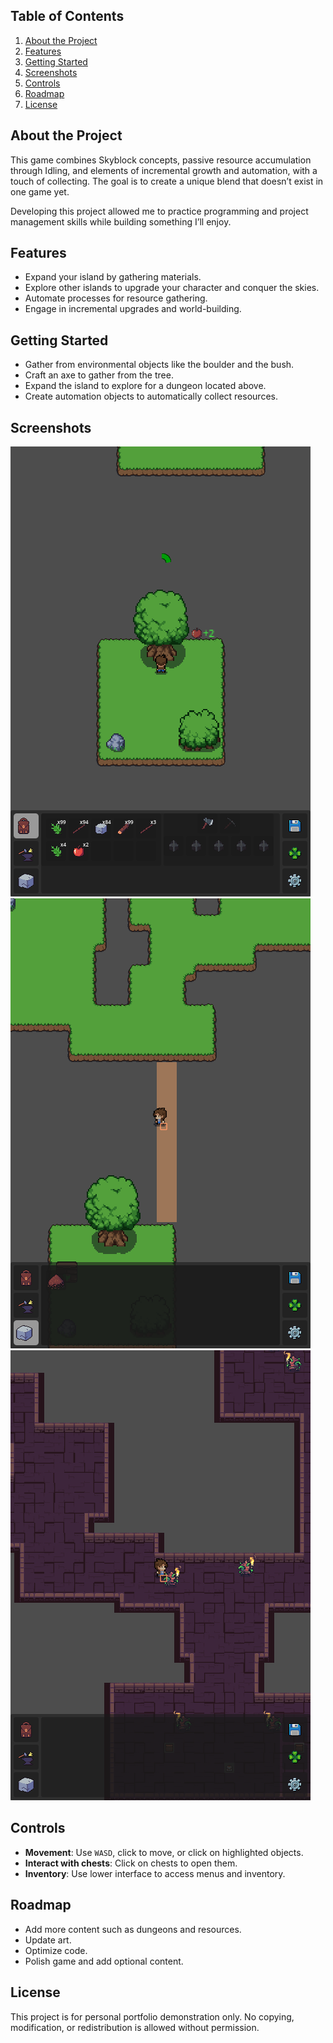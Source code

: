 ## Table of Contents
1. [About the Project](#about-the-project)
2. [Features](#features)
3. [Getting Started](#getting-started)
4. [Screenshots](#screenshots)
5. [Controls](#controls)
6. [Roadmap](#roadmap)
7. [License](#license)

## About the Project
This game combines Skyblock concepts, passive resource accumulation through Idling, and elements of incremental growth and automation, with a touch of collecting. The goal is to create a unique blend that doesn’t exist in one game yet.

Developing this project allowed me to practice programming and project management skills while building something I’ll enjoy.

## Features
- Expand your island by gathering materials.
- Explore other islands to upgrade your character and conquer the skies.
- Automate processes for resource gathering.
- Engage in incremental upgrades and world-building.

## Getting Started
- Gather from environmental objects like the boulder and the bush.
- Craft an axe to gather from the tree.
- Expand the island to explore for a dungeon located above.
- Create automation objects to automatically collect resources.

## Screenshots
![Start Area](Common/Screenshots/StartArea.PNG)
![Land Bridge](Common/Screenshots/LandBridge.PNG)
![Dungeon](Common/Screenshots/Dungeon.PNG)

## Controls
- **Movement**: Use `WASD`, click to move, or click on highlighted objects.
- **Interact with chests**: Click on chests to open them.
- **Inventory**: Use lower interface to access menus and inventory.

## Roadmap
- Add more content such as dungeons and resources.
- Update art.
- Optimize code.
- Polish game and add optional content.

## License
This project is for personal portfolio demonstration only. No copying, modification, or redistribution is allowed without permission.
